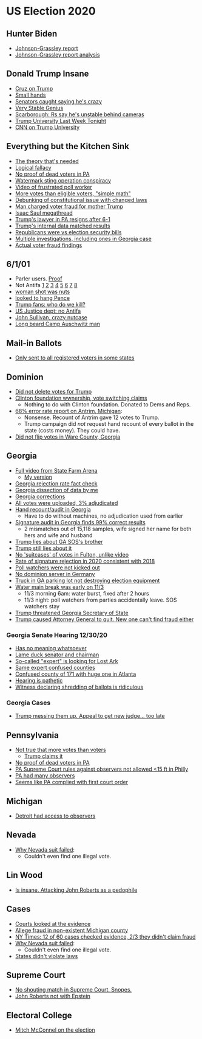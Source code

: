 # US Election 2020

## Hunter Biden
* [Johnson-Grassley report](https://www.hsgac.senate.gov/media/majority-media/johnson-grassley-release-report-on-conflicts-of-interest-investigation)
* [Johnson-Grassley report analysis](https://www.lawfareblog.com/what-make-johnson-grassley-report-biden-and-burisma)


## Donald Trump Insane
* [Cruz on Trump](https://www.youtube.com/watch?v=sNRJJsjGdv0)
* [Small hands](https://www.youtube.com/watch?v=Ve6I92hEozo)
* [Senators caught saying he's crazy](https://www.youtube.com/watch?v=YK7BdHmVj18)
* [Very Stable Genius](https://www.nytimes.com/2018/01/06/us/politics/trump-genius-mental-health.html)
* [Scarborough: Rs say he's unstable behind cameras](https://observer.com/2017/12/morning-joe-host-republicans-call-trump-unstable-watch-video/)
* [Trump University Last Week Tonight](https://www.youtube.com/watch?v=cBUeipXFisQ)
* [CNN on Trump University](https://www.youtube.com/watch?v=mBKfG2GemX0&t=1s)


## Everything but the Kitchen Sink

* [The theory that's needed](https://twitter.com/yotambarnoy/status/1344744502112768001?s=20)
* [Logical fallacy](https://twitter.com/yotambarnoy/status/1344659317442674693?s=20)
* [No proof of dead voters in PA](https://www.snopes.com/fact-check/20000-dead-voters-in-pennsylvania/)
* [Watermark sting operation conspiracy](https://www.snopes.com/fact-check/dhs-watermark-sting/)
* [Video of frustrated poll worker](https://www.snopes.com/fact-check/atlanta-georgia-voter-fraud-video/)
* [More votes than eligible voters, "simple math"](https://www.factcheck.org/2020/12/flawed-calculation-behind-false-claim-of-fraudulent-votes/)
* [Debunking of constitutional issue with changed laws](https://twitter.com/DavidAFrench/status/1345529353845800962?s=20)
* [Man charged voter fraud for mother Trump](https://www.newsweek.com/man-charged-voting-dead-mother-trump-3rd-case-voter-fraud-pennsylvania-1556553)
* [Isaac Saul megathread](https://twitter.com/Ike_Saul/status/1324435797374808066?s=20)
* [Trump's lawyer in PA resigns after 6-1](https://twitter.com/Elaijuh/status/1347205394393927697?s=20)
* [Trump's internal data matched results](https://twitter.com/yotambarnoy/status/1347578467341185024)
* [Republicans were vs election security bills](https://twitter.com/yotambarnoy/status/1348656387048366082?s=20)
* [Multiple investigations, including ones in Georgia case](https://www.usatoday.com/story/opinion/2020/11/13/trump-voter-fraud-claims-investigated-2020-election/6259980002/)
* [Actual voter fraud findings](https://www.washingtonpost.com/politics/voter-fraud-investigations-2020/2020/12/22/bdbe541c-42de-11eb-b0e4-0f182923a025_story.html)

## 6/1/01
* Parler users. [Proof](https://twitter.com/yotambarnoy/status/1349083944894029826?s=20)
* Not Antifa
[1](https://twitter.com/oneunderscore__/status/1346950118835064836?s=20)
[2](https://twitter.com/thealexvanness/status/1347006355895447554)
[3](https://twitter.com/oneunderscore__/status/1346950118835064836)
[4](https://twitter.com/Jewtastic/status/1347054138446671872?s=20)
[5](https://twitter.com/RJBrodsky/status/1347048779791396868?s=20)
[6](https://twitter.com/prchovanec/status/1347054718162501634?s=20)
[7](https://twitter.com/mollyesque/status/1347060741728333825?s=20)
[8](https://twitter.com/nasdaqamzn/status/1346936653957369859?s=20)
* [woman shot was nuts](https://twitter.com/OrenKessler/status/1347178237231853568?s=20)
* [looked to hang Pence](https://twitter.com/yotambarnoy/status/1347586721043648512?s=20)
* [Trump fans: who do we kill?](https://twitter.com/yotambarnoy/status/1347594921671352321?s=20)
* [US Justice dept: no Antifa](https://twitter.com/DavidAFrench/status/1347625744608989202?s=20)
* [John Sullivan, crazy nutcase](https://www.rollingstone.com/culture/culture-features/ashli-babbitt-shooting-video-jayden-x-maga-riot-interview-1112949/)
* [Long beard Camp Auschwitz man](https://twitter.com/Manny_Alicandro/status/1349959786851426310?s=20)

## Mail-in Ballots

* [Only sent to all registered voters in some states](https://www.snopes.com/fact-check/millions-mail-in-ballots/)

## Dominion

* [Did not delete votes for Trump](https://www.snopes.com/fact-check/dominion-deleted-trump-votes/)
* [Clinton foundation wwnership, vote switching claims](https://www.snopes.com/fact-check/rumor-alert-dominion-voting-systems-fraud-claims/)
  * Nothing to do with Clinton foundation. Donated to Dems and Reps.
* [68% error rate report on Antrim, Michigan](https://apnews.com/article/fact-checking-afs:Content:9847904839):
  * Nonsense. Recount of Antrim gave 12 votes to Trump.
  * Trump campaign did *not* request hand recount of every ballot in the state (costs money). They could have.
* [Did not flip votes in Ware County, Georgia](https://apnews.com/article/fact-checking-afs:Content:9773239691)
  
## Georgia

* [Full video from State Farm Arena](https://www.youtube.com/watch?v=iwOlzoBpdwQ)
  * [My version](https://twitter.com/yotambarnoy/status/1346275831841218561?s=20)
* [Georgia rejection rate fact check](https://www.reuters.com/article/uk-factcheck-georgia-rejected-ballots-fo/fact-check-georgia-rejected-ballots-did-not-go-from-4-to-almost-zero-in-2020-idUSKBN2832CM)
* [Georgia dissection of data by me](https://twitter.com/yotambarnoy/status/1346543302225616900?s=20)
* [Georgia corrections](https://twitter.com/AGHamilton29/status/1346201276846112774?s=20)
* [All votes were uploaded, 3% adjudicated](https://twitter.com/yotambarnoy/status/1346125016014852096?s=20)
* [Hand recount/audit in Georgia](https://www.washingtonpost.com/politics/2020/11/12/georgia-vote-audit-recount/)
  * Have to do without machines, no adjudication used from earlier
* [Signature audit in Georgia finds 99% correct results](https://thehill.com/homenews/campaign/532042-georgia-signature-audit-finds-no-fraud-in-presidential-election)
  * 2 mismatches out of 15,118 samples, wife signed her name for both hers and wife and husband
* [Trump lies about GA SOS's brother](https://twitter.com/yotambarnoy/status/1344367757391872000?s=20)
* [Trump still lies about it](https://twitter.com/jaynordlinger/status/1344288006576992258?s=20)
* [No 'suitcases' of votes in Fulton, unlike video](https://www.snopes.com/fact-check/georgia-suitcases/)
* [Rate of signature rejection in 2020 consistent with 2018](https://www.snopes.com/fact-check/georgia-signature-audit/)
* [Poll watchers were not kicked out](https://www.snopes.com/fact-check/poll-watchers-2020-election/)
* [No dominion server in Germany](https://www.snopes.com/fact-check/dominion-servers-germany-seized/)
* [Truck in GA parking lot not destroying election equipment](https://apnews.com/article/fact-checking-afs:Content:9787630934)
* [Water main break was early on 11/3](https://www.usatoday.com/story/news/factcheck/2020/12/16/fact-check-claim-ga-vote-spike-biden-after-pipe-burst-false/3879081001/)
  * 11/3 morning 6am: water burst, fixed after 2 hours
  * 11/3 night: poll watchers from parties accidentally leave. SOS watchers stay 
* [Trump threatened Georgia Secretary of State](https://frenchpress.thedispatch.com/p/futility-cannot-excuse-malice)
* [Trump caused Attorney General to quit. New one can't find fraud either](https://twitter.com/yotambarnoy/status/1349074051092914179?s=20)

### Georgia Senate Hearing 12/30/20

* [Has no meaning whatsoever](https://twitter.com/stphnfwlr/status/1344407490788806656?s=20)
* [Lame duck senator and chairman](https://twitter.com/stphnfwlr/status/1344309867394301955?s=20)
* [So-called "expert" is looking for Lost Ark](https://www.dallasnews.com/arts-entertainment/2016/04/05/dallas-inventor-of-infamous-cuecat-is-now-erm-a-full-blown-treasure-hunter/)
* [Same expert confused counties](https://twitter.com/tanulewicz/status/1344305478256517121?s=20)
* [Confused county of 171 with huge one in Atlanta](https://twitter.com/EWErickson/status/1344309263909474305?s=20)
* [Hearing is pathetic](https://twitter.com/jisaacraymond/status/1344297836750532609?s=20)
* [Witness declaring shredding of ballots is ridiculous](https://twitter.com/stphnfwlr/status/1344326246776365058?s=20)

### Georgia Cases

* [Trump messing them up. Appeal to get new judge... too late](https://twitter.com/stphnfwlr/status/1343979603543666688)

## Pennsylvania

* [Not true that more votes than voters](https://apnews.com/article/fact-checking-afs:Content:9887147615)
  * [Trump claims it](https://twitter.com/realDonaldTrump/status/1344054358418345985?s=20)
* [No proof of dead voters in PA](https://www.snopes.com/fact-check/20000-dead-voters-in-pennsylvania/)
* [PA Supreme Court rules against observers not allowed <15 ft in Philly](https://www.nbcnews.com/politics/2020-election/pennsylvania-supreme-court-rejects-trump-campaign-claim-problems-ballot-observers-n1248046)
* [PA had many observers](https://www.politifact.com/factchecks/2020/nov/06/ted-cruz/ted-cruz-falsely-claims-philadelphia-counting-vote/)
* [Seems like PA complied with first court order](https://www.inquirer.com/news/trump-fact-check-pennsylvania-ballot-philadelphia-president-20201105.html)

## Michigan

* [Detroit had access to observers](https://www.politifact.com/factchecks/2020/nov/06/facebook-posts/over-100-republican-challengers-monitored-absentee/)

## Nevada
* [Why Nevada suit failed](https://thenevadaindependent.com/article/why-trumps-lawsuit-seeking-to-overturn-nevadas-presidential-race-sputtered-in-court):
  * Couldn't even find one illegal vote.

## Lin Wood

* [Is insane. Attacking John Roberts as a pedophile](https://twitter.com/stphnfwlr/status/1344668863137521670?s=20)

## Cases
* [Courts looked at the evidence](https://twitter.com/JonathanTCasey/status/1342303141975515136?s=20)
* [Allege fraud in non-existent Michigan county](https://www.snopes.com/news/2020/12/01/sidney-powell-election-fraud/)
* [NY Times: 12 of 60 cases checked evidence, 2/3 they didn't claim fraud](https://www.nytimes.com/2020/12/26/us/politics/republicans-voter-fraud.html)
* [Why Nevada suit failed](https://thenevadaindependent.com/article/why-trumps-lawsuit-seeking-to-overturn-nevadas-presidential-race-sputtered-in-court):
  * Couldn't even find one illegal vote.
* [States didn't violate laws](https://twitter.com/JonathanTCasey/status/1342845773965365250?s=20)

## Supreme Court
* [No shouting match in Supreme Court. Snopes.](https://www.snopes.com/fact-check/supreme-court-erupt-shouting-match/)
* [John Roberts not with Epstein](https://twitter.com/yotambarnoy/status/1346908536790347783?s=20)

## Electoral College
* [Mitch McConnel on the election](https://twitter.com/monacharen/status/1346895177017937920?s=20)

